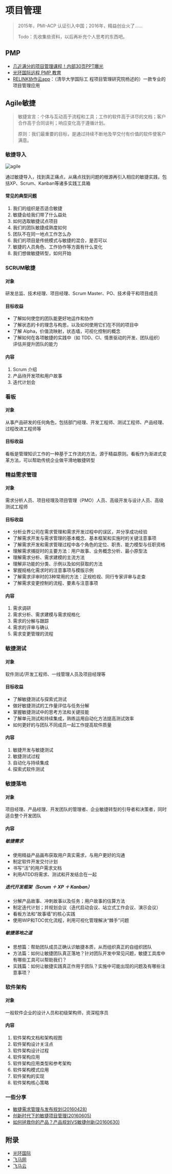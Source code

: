 # 项目管理

> 2015年，PMI-ACP 认证引入中国；2016年，精益创业火了……
>
> Todo：先收集些资料，以后再补充个人思考的东西吧。

## PMP

- [几近满分的项目管理课程！内部30页PPT曝光](http://mp.weixin.qq.com/s?__biz=MzA5NDk4NDM0OA==&mid=405307453&idx=2&sn=64f6d0b0ea2b5f6022d05492884dcc1e)
- [光环国际远程 PMP 教育](http://bmov.aura-el.com/)
- [RELINK协作云app](https://www.relink.cc/)：（清华大学国际工 程项目管理研究院杨述的）一款专业的项目管理应用

## Agile敏捷

> 敏捷宣言：个体与互动高于流程和工具；工作的软件高于详尽的文档；客户合作高于合同谈判；响应变化高于遵循计划。
>
> 原则：我们最重要的目标，是通过持续不断地及早交付有价值的软件使客户满意。

### 敏捷导入

 ![agile](../img/agile.jpg)

通过敏捷导入，找到真正痛点，从痛点找到问题的根源再引入相应的敏捷实践，包括XP、Scrum、Kanban等诸多实践工具箱 

#### 常见的典型问题

1. 我们的组织是否适合敏捷
2. 敏捷会给我们带了什么益处
3. 如何选取敏捷试点项目
4. 我们的团队敏捷成熟度如何
5. 团队不在同一地点工作怎么办
6. 我们的项目是传统模式与敏捷的混合，是否可以
7. 敏捷的人员角色、工作协作等方面有什么变化
8. 我们想做敏捷转型，如何开始

### SCRUM敏捷

#### 对象

研发总监、技术经理、项目经理、Scrum Master、PO、技术骨干和项目成员

#### 目标收益

- 了解如何使您的团队能更好地运作和协作
- 了解状态的卡的理念与构思，以及如何使用它们在不同的项目中
- 了解 Alpha，价值流映射，状态墙，可视化控制的概念
- 了解如何在各项敏捷的实践中（如 TDD、CI、情景驱动的开发、团队组织）评估并提升团队的能力

#### 内容

1. Scrum 介绍
2. 产品待开发项和用户故事
3. 迭代计划会

### 看板

#### 对象

从事产品研发的任何角色，包括部门经理、开发工程师、测试工程师、产品经理、过程改进工程师等

#### 目标收益

看板是管理知识工作的一种基于工作流的方法，源于精益原则。看板作为渐进式变革方法，可以帮助传统企业做平滑地敏捷转型

### 精益需求管理

#### 对象

需求分析人员、项目经理及项目管理（PMO）人员、高级开发与设计人员、高级测试工程师

#### 目标收益

- 分析业界公司在需求管理和需求开发过程中的误区，并分享成功经验
- 了解需求开发与需求管理的基本概念、基本框架和实施时的关键注意事项
- 了解需求开发和需求管理过程中各个角色的定位、职责、能力模型与任职资格
- 理解需求捕捉时的主要方法：用户故事、业务概念分析、最小原型法
- 理解需求分析、需求建模的主流方法
- 理解非功能的分类、示例以及如何获取的方法
- 掌握规格化需求时的注意事项与模版示例
- 了解需求评审时的3种常用的方法：正规检视、同行专家评审与走查
- 了解需求变更控制的流程、要素与注意事项

#### 内容

1. 需求调研
2. 需求分析、需求建模与需求规格化
3. 需求的分解与跟踪
4. 需求的评审与确认
5. 需求变更管理的流程

### 敏捷测试

#### 对象

软件测试/开发工程师、一线管理人员及项目经理等

#### 目标收益

- 了解敏捷测试与探索式测试
- 做好敏捷测试的工作量评估与任务分解
- 掌握敏捷测试中的思考方法和关键技能
- 了解单元测试和持续集成，熟练运用自动化方法提高测试效率
- 如何更好的与团队不同成员一起工作提高软件质量

#### 内容

1. 敏捷开发与敏捷测试
2. 敏捷测试过程
3. 自动化与持续集成
4. 探索式软件测试

### 敏捷落地

#### 对象

项目经理、产品经理、开发团队的管理者、企业敏捷转型的引导者和决策者，同时适合整个开发团队

#### 内容

##### 敏捷需求

- 使用精益产品画布获取用户真实需求，与用户更好的沟通
- 制定软件开发交付计划
- 书写“活”的用户需求文档
- 利用ATDD将需求、测试和开发结合在一起

##### 迭代开发框架（Scrum ＋ XP ＋ Kanban）

- 分解产品故事、冲刺故事以及任务；用户故事的估算方法
- 制定迭代计划；并规划会议（迭代启动会议、站立式工作会议、演示会议）
- 看板方法和“故事墙”的核心实践
- 使用WIP和TOC优化流程，利用可视化管理解决“棘手”问题

##### 敏捷落地之道

- 思想篇：帮助团队成员正确认识敏捷本质，从而组织真正的自组织团队
- 方法篇：如何让敏捷团队真正落地？针对团队开发中常见问题，敏捷工具库中有哪些工具可以帮助我们？
- 实践篇：如何让敏捷实践真正作用于团队？实施中可能出现的问题及有哪些注意事项？

### 软件架构

#### 对象

一般软件企业的设计人员和初级架构师，资深程序员

#### 内容

1. 软件架构文档和架构视图
2. 软件架构设计关注点
3. 软件架构设计过程
4. 软件架构应用
5. 软件架构应用类型和参考架构
6. 软件架构模式应用
7. 软件架构的实现
8. 软件架构核心策略 

### 一些分享

- [敏捷需求管理与发布规划(20160428)](agile-aura-20160428.html)
- [创新时代下的敏捷项目管理(20160605)](agile-aura-20160605.html)
- [如何拯救你的产品？产品规划VS敏捷创新(20160630)](https://mp.weixin.qq.com/s?__biz=MzIyMDQzODIyNA==&mid=2247483778&idx=1&sn=5ee9a409761f33a886643caae5dd9e33)

## 附录

- [光环国际](http://www.aura.cn/)
- [飞马网](http://fmi.aura-el.com/)
- [飞马云](http://www.feimayun.com/)